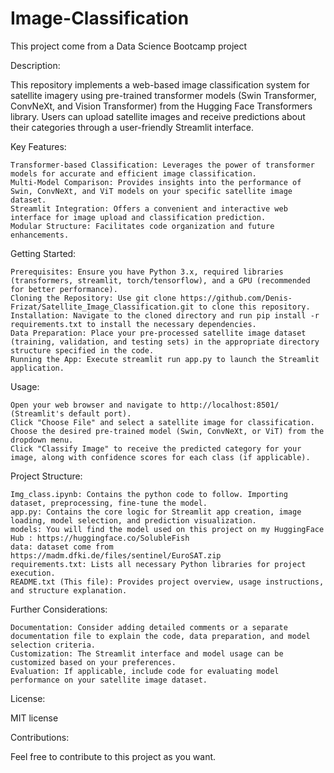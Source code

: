 # Image-Classification
 This project come from a Data Science Bootcamp project

Description:

This repository implements a web-based image classification system for satellite imagery using pre-trained transformer models (Swin Transformer, ConvNeXt, and Vision Transformer) from the Hugging Face Transformers library. Users can upload satellite images and receive predictions about their categories through a user-friendly Streamlit interface.

Key Features:

    Transformer-based Classification: Leverages the power of transformer models for accurate and efficient image classification.
    Multi-Model Comparison: Provides insights into the performance of Swin, ConvNeXt, and ViT models on your specific satellite image dataset.
    Streamlit Integration: Offers a convenient and interactive web interface for image upload and classification prediction.
    Modular Structure: Facilitates code organization and future enhancements.

Getting Started:

    Prerequisites: Ensure you have Python 3.x, required libraries (transformers, streamlit, torch/tensorflow), and a GPU (recommended for better performance).
    Cloning the Repository: Use git clone https://github.com/Denis-Frizat/Satellite_Image_Classification.git to clone this repository.
    Installation: Navigate to the cloned directory and run pip install -r requirements.txt to install the necessary dependencies.
    Data Preparation: Place your pre-processed satellite image dataset (training, validation, and testing sets) in the appropriate directory structure specified in the code.
    Running the App: Execute streamlit run app.py to launch the Streamlit application.

Usage:

    Open your web browser and navigate to http://localhost:8501/ (Streamlit's default port).
    Click "Choose File" and select a satellite image for classification.
    Choose the desired pre-trained model (Swin, ConvNeXt, or ViT) from the dropdown menu.
    Click "Classify Image" to receive the predicted category for your image, along with confidence scores for each class (if applicable).

Project Structure:

    Img_class.ipynb: Contains the python code to follow. Importing dataset, preprocessing, fine-tune the model.
    app.py: Contains the core logic for Streamlit app creation, image loading, model selection, and prediction visualization.
    models: You will find the model used on this project on my HuggingFace Hub : https://huggingface.co/SolubleFish
    data: dataset come from https://madm.dfki.de/files/sentinel/EuroSAT.zip
    requirements.txt: Lists all necessary Python libraries for project execution.
    README.txt (This file): Provides project overview, usage instructions, and structure explanation.

Further Considerations:

    Documentation: Consider adding detailed comments or a separate documentation file to explain the code, data preparation, and model selection criteria.
    Customization: The Streamlit interface and model usage can be customized based on your preferences.
    Evaluation: If applicable, include code for evaluating model performance on your satellite image dataset.

License:

MIT license

Contributions:

Feel free to contribute to this project as you want.
